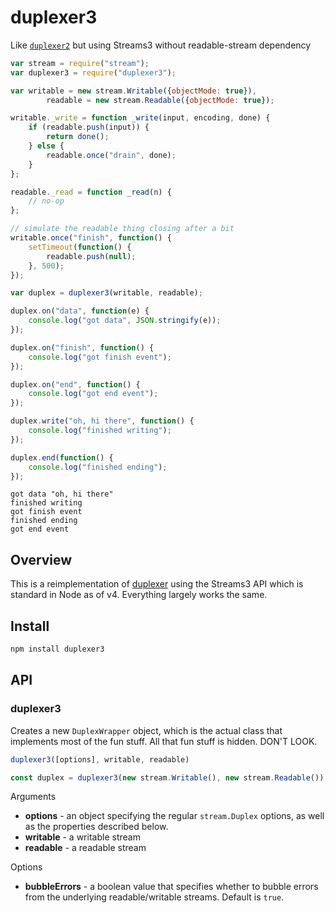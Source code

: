 # duplexer3

Like [`duplexer2`](https://github.com/deoxxa/duplexer2) but using Streams3 without readable-stream dependency

```js
var stream = require("stream");
var duplexer3 = require("duplexer3");

var writable = new stream.Writable({objectMode: true}),
		readable = new stream.Readable({objectMode: true});

writable._write = function _write(input, encoding, done) {
	if (readable.push(input)) {
		return done();
	} else {
		readable.once("drain", done);
	}
};

readable._read = function _read(n) {
	// no-op
};

// simulate the readable thing closing after a bit
writable.once("finish", function() {
	setTimeout(function() {
		readable.push(null);
	}, 500);
});

var duplex = duplexer3(writable, readable);

duplex.on("data", function(e) {
	console.log("got data", JSON.stringify(e));
});

duplex.on("finish", function() {
	console.log("got finish event");
});

duplex.on("end", function() {
	console.log("got end event");
});

duplex.write("oh, hi there", function() {
	console.log("finished writing");
});

duplex.end(function() {
	console.log("finished ending");
});
```

```
got data "oh, hi there"
finished writing
got finish event
finished ending
got end event
```

## Overview

This is a reimplementation of [duplexer](https://www.npmjs.com/package/duplexer) using the
Streams3 API which is standard in Node as of v4. Everything largely
works the same.

## Install

```sh
npm install duplexer3
```

## API

### duplexer3

Creates a new `DuplexWrapper` object, which is the actual class that implements
most of the fun stuff. All that fun stuff is hidden. DON'T LOOK.

```js
duplexer3([options], writable, readable)
```

```js
const duplex = duplexer3(new stream.Writable(), new stream.Readable());
```

Arguments

* __options__ - an object specifying the regular `stream.Duplex` options, as
	well as the properties described below.
* __writable__ - a writable stream
* __readable__ - a readable stream

Options

* __bubbleErrors__ - a boolean value that specifies whether to bubble errors
	from the underlying readable/writable streams. Default is `true`.
